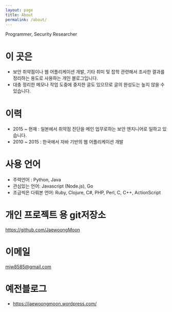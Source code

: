 ```yaml
---
layout: page
title: About
permalink: /about/
---
```


Programmer, Security Researcher

# 이 곳은
- 보안 취약점이나 웹 어플리케이션 개발, 기타 취미 및 잡학 관련해서 조사한 결과를 정리하는 용도로 사용하는 개인 블로그입니다. 
- 대충 정리한 메모나 작업 도중에 중지한 글도 있으므로 글의 완성도는 높지 않을 수 있습니다. 

# 이력
- 2015 ~ 현재 : 일본에서 취약점 진단을 메인 업무로하는 보안 엔지니어로 일하고 있습니다. 
- 2010 ~ 2015 : 한국에서 자바 기반의 웹 어플리케이션 개발

# 사용 언어
- 주력언어  : Python, Java
- 관심있는 언어: Javascript (Node.js), Go 
- 조금씩은 다뤄본 언어: Ruby, Clojure, C#, PHP, Perl, C, C++, ActionScript

# 개인 프로젝트 용 git저장소
https://github.com/JaewoongMoon

# 이메일
mjw8585@gmail.com

# 예전블로그
- https://jaewoongmoon.wordpress.com/
